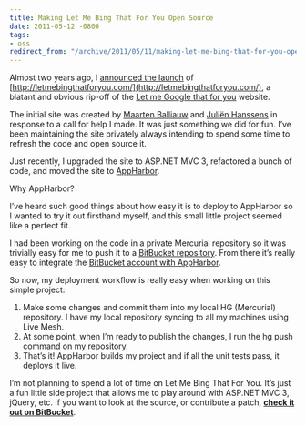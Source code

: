 ```yaml
---
title: Making Let Me Bing That For You Open Source
date: 2011-05-12 -0800
tags:
- oss
redirect_from: "/archive/2011/05/11/making-let-me-bing-that-for-you-open-source.aspx/"
---
```


Almost two years ago, I [announced the
launch](https://haacked.com/archive/2009/10/16/announcing-let-me-bing-that-for-you.aspx "Announcing LetMeBingThatForYou.com")
of [http://letmebingthatforyou.com/](http://letmebingthatforyou.com/), a
blatant and obvious rip-off of the [Let me Google that for
you](http://lmgtfy.com/) website.

The initial site was created by [Maarten
Balliauw](http://blog.maartenballiauw.be/ "Maarten's Blog") and [Juliën
Hanssens](http://hanssens.org/ "Juliën's Website") in response to a call
for help I made. It was just something we did for fun. I’ve been
maintaining the site privately always intending to spend some time to
refresh the code and open source it.

Just recently, I upgraded the site to ASP.NET MVC 3, refactored a bunch
of code, and moved the site to
[AppHarbor](http://appharbor.com/ "AppHarbor").

Why AppHarbor?

I’ve heard such good things about how easy it is to deploy to AppHarbor
so I wanted to try it out firsthand myself, and this small little
project seemed like a perfect fit.

I had been working on the code in a private Mercurial repository so it
was trivially easy for me to push it to a [BitBucket
repository](https://bitbucket.org/haacked/letmebingthatforyou/ "LMBTFY BitBucket").
From there it’s really easy to integrate the [BitBucket account with
AppHarbor](http://support.appharbor.com/kb/getting-started/using-mercurial-on-appharbor "Using BitBucket with AppHarbor").

So now, my deployment workflow is really easy when working on this
simple project:

1.  Make some changes and commit them into my local HG (Mercurial)
    repository. I have my local repository syncing to all my machines
    using Live Mesh.
2.  At some point, when I’m ready to publish the changes, I run the hg
    push command on my repository.
3.  That’s it! AppHarbor builds my project and if all the unit tests
    pass, it deploys it live.

I’m not planning to spend a lot of time on Let Me Bing That For You.
It’s just a fun little side project that allows me to play around with
ASP.NET MVC 3, jQuery, etc. If you want to look at the source, or
contribute a patch, **[check it out on
BitBucket](https://bitbucket.org/haacked/letmebingthatforyou/ "LetMeBingThatForYou on BitBucket")**.

